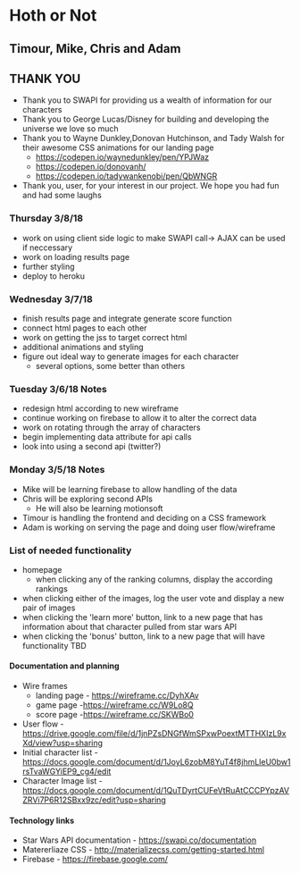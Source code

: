 # Hoth or Not
## Timour, Mike, Chris and Adam

## THANK YOU
* Thank you to SWAPI for providing us a wealth of information for our characters
* Thank you to George Lucas/Disney for building and developing the universe we love so much
* Thank you to Wayne Dunkley,Donovan Hutchinson, and Tady Walsh for their awesome CSS animations for our landing page
    * https://codepen.io/waynedunkley/pen/YPJWaz
    * https://codepen.io/donovanh/
    * https://codepen.io/tadywankenobi/pen/QbWNGR
* Thank you, user, for your interest in our project. We hope you had fun and had some laughs

### Thursday 3/8/18
* work on using client side logic to make SWAPI call-> AJAX can be used if neccessary
* work on loading results page
* further styling
* deploy to heroku

### Wednesday 3/7/18
* finish results page and integrate generate score function
* connect html pages to each other
* work on getting the jss to target correct html
* additional animations and styling
* figure out ideal way to generate images for each character
    * several options, some better than others


### Tuesday 3/6/18 Notes
* redesign html according to new wireframe
* continue working on firebase to allow it to alter the correct data
* work on rotating through the array of characters
* begin implementing data attribute for api calls
* look into using a second api (twitter?)

### Monday 3/5/18 Notes
* Mike will be learning firebase to allow handling of the data
* Chris will be exploring second APIs 
    * He will also be learning motionsoft
* Timour is handling the frontend and deciding on a CSS framework
* Adam is working on serving the page and doing user flow/wireframe

### List of needed functionality
* homepage
    * when clicking any of the ranking columns, display the according rankings
* when clicking either of the images, log the user vote and display a new pair of images
* when clicking the 'learn more' button, link to a new page that has information about that character pulled from star wars API
* when clicking the 'bonus' button, link to a new page that will have functionality TBD

#### Documentation and planning
* Wire frames
    * landing page - https://wireframe.cc/DyhXAv
    * game page -https://wireframe.cc/W9Lo8Q
    * score page -https://wireframe.cc/SKWBo0
* User flow - https://drive.google.com/file/d/1jnPZsDNGfWmSPxwPoextMTTHXIzL9xXd/view?usp=sharing
* Initial character list - https://docs.google.com/document/d/1JoyL6zobM8YuT4f8jhmLleU0bw1rsTvaWGYiEP9_cg4/edit
* Character Image list - https://docs.google.com/document/d/1QuTDyrtCUFeVtRuAtCCCPYpzAVZRVi7P6R12SBxx9zc/edit?usp=sharing

#### Technology links
* Star Wars API documentation - https://swapi.co/documentation
* Matererliaze CSS - http://materializecss.com/getting-started.html
* Firebase - https://firebase.google.com/
